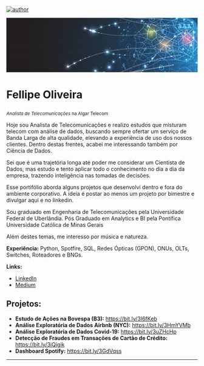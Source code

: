 [![author](https://img.shields.io/badge/author-fellipe-red.svg)](https://www.linkedin.com/in/fellipe-oliveira/)

<p align="center">
  <img src="data5.png" >
</p>

# Fellipe Oliveira
<sub>*Analista de Telecomunicações* na Algar Telecom</sub>

Hoje sou Analista de Telecomunicações e realizo estudos que misturam telecom com análise de dados, buscando sempre ofertar um serviço de Banda Larga de alta qualidade, elevando a experiência de uso dos nossos clientes. Dentro destas frentes, acabei me interessando também por Ciência de Dados.

Sei que é uma trajetória longa até poder me considerar um Cientista de Dados, mas estudo e tento aplicar todo o conhecimento no dia a dia da empresa, trazendo inteligência nas tomadas de decisões.

Esse portifólio aborda alguns projetos que desenvolvi dentro e fora do ambiente corporativo. A ideia é postar ao menos um projeto por bimestre e divulgar aqui e no linkedin.

Sou graduado em Engenharia de Telecomunicações pela Universidade Federal de Uberlândia.
Pós Graduado em Analytics e BI pela Pontífica Universidade Católica de Minas Gerais

Além destes temas, me interesso por música e natureza.

**Experiência:** Python, Spotfire, SQL, Redes Ópticas (GPON), ONUs, OLTs, Switches, Roteadores e BNGs.

**Links:**
* [LinkedIn](https://www.linkedin.com/in/fellipe-oliveira/)
* [Medium](https://medium.com/@fellipe_ao)



## Projetos:


* **Estudo de Ações na Bovespa (B3):** https://bit.ly/3I6fKeb
* **Análise Exploratória de Dados Airbnb (NYC):** https://bit.ly/3HmYVMb
* **Análise Exploratória de Dados Covid-19:** https://bit.ly/3uZHcHp
* **Detecção de Fraudes em Transações de Cartão de Crédito:** https://bit.ly/3iQjgik
* **Dashboard Spotify:** https://bit.ly/3GdVqss

---




